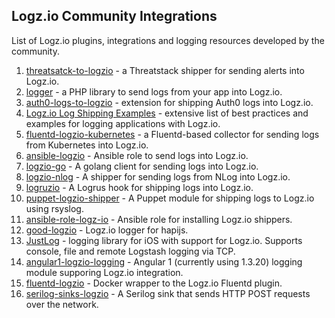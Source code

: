 ## Logz.io Community Integrations

List of Logz.io plugins, integrations and logging resources developed by the community.

1. [threatsatck-to-logzio] - a Threatstack shipper for sending alerts into Logz.io.
2. [logger] - a PHP library to send logs from your app into Logz.io.
3. [auth0-logs-to-logzio] - extension for shipping Auth0 logs into Logz.io.
4. [Logz.io Log Shipping Examples] - extensive list of best practices and examples for logging applications with Logz.io. 
5. [fluentd-logzio-kubernetes] - a Fluentd-based collector for sending logs from Kubernetes into Logz.io.
6. [ansible-logzio] - Ansible role to send logs into Logz.io. 
7. [logzio-go] - A golang client for sending logs into Logz.io.
8. [logzio-nlog] - A shipper for sending logs from NLog into Logz.io. 
9. [logruzio] - A Logrus hook for shipping logs into Logz.io. 
10. [puppet-logzio-shipper] - A Puppet module for shipping logs to Logz.io using rsyslog. 
11. [ansible-role-logz-io] - Ansible role for installing Logz.io shippers.
12. [good-logzio] - Logz.io logger for hapijs. 
13. [JustLog] - logging library for iOS with support for Logz.io. Supports console, file and remote Logstash logging via TCP.
14. [angular1-logzio-logging] - Angular 1 (currently using 1.3.20) logging module supporing Logz.io integration.
15. [fluentd-logzio] - Docker wrapper to the Logz.io Fluentd plugin.
16. [serilog-sinks-logzio] - A Serilog sink that sends HTTP POST requests over the network.

[threatsatck-to-logzio]: https://github.com/threatstack/threatstack-to-logzio
[logger]: https://github.com/vagnercsouza/logger
[auth0-logs-to-logzio]: https://github.com/pantheon-systems/auth0-logs-to-logzio
[Logz.io Log Shipping Examples]:https://github.com/rentacenter/logzio
[fluentd-logzio-kubernetes]:https://github.com/snyk/fluentd-logzio-kubernetes
[ansible-logzio]:https://github.com/jmcvetta/ansible-logzio
[logzio-go]:https://github.com/dougEfresh/logzio-go
[logzio-nlog]:https://github.com/kylewest/logzio-nlog
[logruzio]:https://github.com/bshuster-repo/logruzio
[puppet-logzio-shipper]: https://github.com/iwalz/puppet-logzio_shipper
[ansible-role-logz-io]: https://github.com/wtanaka/ansible-role-logz-io
[good-logzio]:  https://gitlab.com/widgetic/good-logzio
[JustLog]: https://github.com/justeat/JustLog
[angular1-logzio-logging]: https://github.com/drmikecrowe/angular1-logzio-logging
[fluentd-logzio]: https://github.com/jdrago999/fluentd-logzio
[serilog-sinks-logzio]: https://github.com/asperheim/serilog-sinks-logzio
